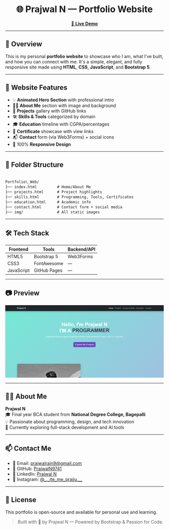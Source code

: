 

<h1 align="center">🌐 Prajwal N — Portfolio Website</h1>

<p align="center">
  <a href="https://prajwaln9741.github.io/Portfolio_Web/" target="_blank">
    🔗 <strong>Live Demo</strong>
  </a>
</p>

---

## 📌 Overview

This is my personal **portfolio website** to showcase who I am, what I’ve built, and how you can connect with me. It's a simple, elegant, and fully responsive site made using **HTML**, **CSS**, **JavaScript**, and **Bootstrap 5**.

---

## 🚀 Website Features

- 💡 **Animated Hero Section** with professional intro
- 👨‍💻 **About Me** section with image and background
- 💼 **Projects** gallery with GitHub links
- 🛠️ **Skills & Tools** categorized by domain
- 🎓 **Education** timeline with CGPA/percentages
- 🧾 **Certificate** showcase with view links
- 📬 **Contact** form (via Web3Forms) + social icons
- 📱 100% **Responsive Design**

---

## 📁 Folder Structure

```

Portfolio\_Web/
├── index.html         # Home/About Me
├── projects.html      # Project highlights
├── skills.html        # Programming, Tools, Certificates
├── education.html     # Academic info
├── contact.html       # Contact form + social media
├── img/               # All static images

```

---

## 🛠️ Tech Stack

| Frontend   | Tools       | Backend/API   |
|------------|-------------|---------------|
| HTML5      | Bootstrap 5 | Web3Forms     |
| CSS3       | FontAwesome | —             |
| JavaScript | GitHub Pages | —            |

---

## 📷 Preview

![Screenshot of my Portfolio_website](./screenshot.png)

---

## 🙋‍♂️ About Me

**Prajwal N**  
🎓 Final year BCA student from **National Degree College, Bagepalli**  
💡 Passionate about programming, design, and tech innovation  
📌 Currently exploring full-stack development and AI tools  

---

## 📫 Contact Me

- 📧 Email: [prajwalrajn9@gmail.com](mailto:prajwalrajn9@gmail.com)
- 🐙 GitHub: [PrajwalN9741](https://github.com/PrajwalN9741)
- 🔗 LinkedIn: [Prajwal N](https://www.linkedin.com/in/prajwal-n9741)
- 📸 Instagram: [@_._ite_me_prajju.__](https://www.instagram.com/_._ite_me_prajju.__)

---

## 📄 License

This portfolio is open-source and available for personal use and learning.

> Built with 💙 by Prajwal N — Powered by Bootstrap & Passion for Code.
